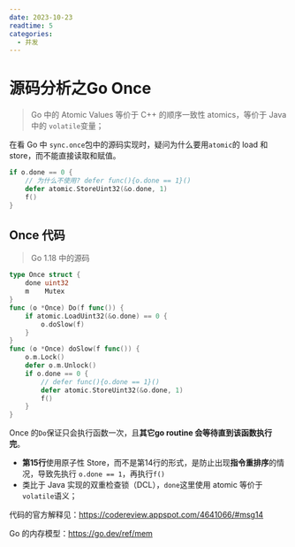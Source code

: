 ```yaml
---
date: 2023-10-23
readtime: 5
categories:
  - 并发
---
```


# 源码分析之Go Once

> Go 中的 Atomic Values 等价于 C++ 的顺序一致性 atomics，等价于 Java 中的 `volatile`变量；

在看 Go 中 `sync.once`包中的源码实现时，疑问为什么要用`atomic`的 load 和 store，而不能直接读取和赋值。

```go
if o.done == 0 {
    // 为什么不使用? defer func(){o.done == 1}()
    defer atomic.StoreUint32(&o.done, 1)
    f()
}
```



<!-- more -->



## Once 代码

> Go 1.18 中的源码

```go linenums="1"
type Once struct {
	done uint32
	m    Mutex
}
func (o *Once) Do(f func()) {
	if atomic.LoadUint32(&o.done) == 0 {
		o.doSlow(f)
	}
}
func (o *Once) doSlow(f func()) {
	o.m.Lock()
	defer o.m.Unlock()
	if o.done == 0 {
        // defer func(){o.done == 1}()
		defer atomic.StoreUint32(&o.done, 1)
		f()
	}
}
```

Once 的`Do`保证只会执行函数一次，且**其它go routine 会等待直到该函数执行完**。

- **第15行**使用原子性 Store，而不是第14行的形式，是防止出现**指令重排序**的情况，导致先执行 `o.done == 1`，再执行`f()`
- 类比于 Java 实现的双重检查锁（DCL），`done`这里使用 atomic 等价于 `volatile`语义；

代码的官方解释见：https://codereview.appspot.com/4641066/#msg14

Go 的内存模型：https://go.dev/ref/mem
